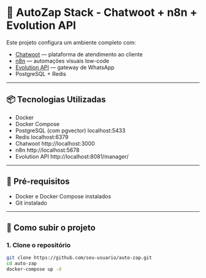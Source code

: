 # 💬 AutoZap Stack - Chatwoot + n8n + Evolution API

Este projeto configura um ambiente completo com:

- [Chatwoot](https://www.chatwoot.com/) — plataforma de atendimento ao cliente
- [n8n](https://n8n.io/) — automações visuais low-code
- [Evolution API](https://github.com/Atendai/evolution-api) — gateway de WhatsApp
- PostgreSQL + Redis

---

## 📦 Tecnologias Utilizadas

- Docker
- Docker Compose
- PostgreSQL (com pgvector)  localhost:5433
- Redis  	  localhost:6379
- Chatwoot  http://localhost:3000
- n8n       http://localhost:5678
- Evolution API   http://localhost:8081/manager/

---

## 📁 Pré-requisitos

- Docker e Docker Compose instalados
- Git instalado

---

## 🚀 Como subir o projeto

### 1. Clone o repositório

```bash
git clone https://github.com/seu-usuario/auto-zap.git
cd auto-zap
docker-compose up -d
